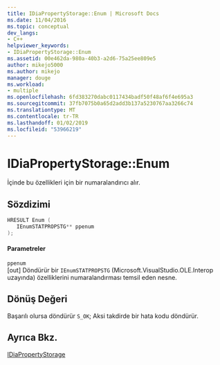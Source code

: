 ```yaml
---
title: IDiaPropertyStorage::Enum | Microsoft Docs
ms.date: 11/04/2016
ms.topic: conceptual
dev_langs:
- C++
helpviewer_keywords:
- IDiaPropertyStorage::Enum
ms.assetid: 00e462da-980a-40b3-a2d6-75a25ee809e5
author: mikejo5000
ms.author: mikejo
manager: douge
ms.workload:
- multiple
ms.openlocfilehash: 6fd383270dabc0117434badf50f48af6f4e695a3
ms.sourcegitcommit: 37fb7075b0a65d2add3b137a5230767aa3266c74
ms.translationtype: MT
ms.contentlocale: tr-TR
ms.lasthandoff: 01/02/2019
ms.locfileid: "53966219"
---
```

# <a name="idiapropertystorageenum"></a>IDiaPropertyStorage::Enum
İçinde bu özellikleri için bir numaralandırıcı alır.  
  
## <a name="syntax"></a>Sözdizimi  
  
```C++  
HRESULT Enum (   
   IEnumSTATPROPSTG** ppenum  
);  
```  
  
#### <a name="parameters"></a>Parametreler  
 `ppenum`  
 [out] Döndürür bir `IEnumSTATPROPSTG` (Microsoft.VisualStudio.OLE.Interop uzayında) özelliklerini numaralandırması temsil eden nesne.  
  
## <a name="return-value"></a>Dönüş Değeri  
 Başarılı olursa döndürür `S_OK`; Aksi takdirde bir hata kodu döndürür.  
  
## <a name="see-also"></a>Ayrıca Bkz.  
 [IDiaPropertyStorage](../../debugger/debug-interface-access/idiapropertystorage.md)